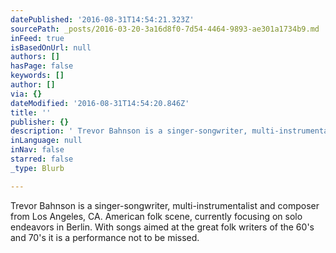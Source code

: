 ```yaml
---
datePublished: '2016-08-31T14:54:21.323Z'
sourcePath: _posts/2016-03-20-3a16d8f0-7d54-4464-9893-ae301a1734b9.md
inFeed: true
isBasedOnUrl: null
authors: []
hasPage: false
keywords: []
author: []
via: {}
dateModified: '2016-08-31T14:54:20.846Z'
title: ''
publisher: {}
description: ' Trevor Bahnson is a singer-songwriter, multi-instrumentalist and composer from Los Angeles, CA.  American folk scene, currently focusing on solo endeavors in Berlin.  With songs aimed at the great folk writers of the 60''s and 70''s it is a performance not to be missed.'
inLanguage: null
inNav: false
starred: false
_type: Blurb

---
```

Trevor Bahnson is a singer-songwriter, multi-instrumentalist and composer from Los Angeles, CA. American folk scene, currently focusing on solo endeavors in Berlin. With songs aimed at the great folk writers of the 60's and 70's it is a performance not to be missed.